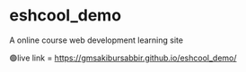 # eshcool_demo
A online course web development learning site 

🟢live link = https://gmsakibursabbir.github.io/eshcool_demo/
